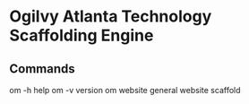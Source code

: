 # Ogilvy Atlanta Technology Scaffolding Engine

## Commands

om -h         	help
om -v 			version
om website    	general website scaffold
